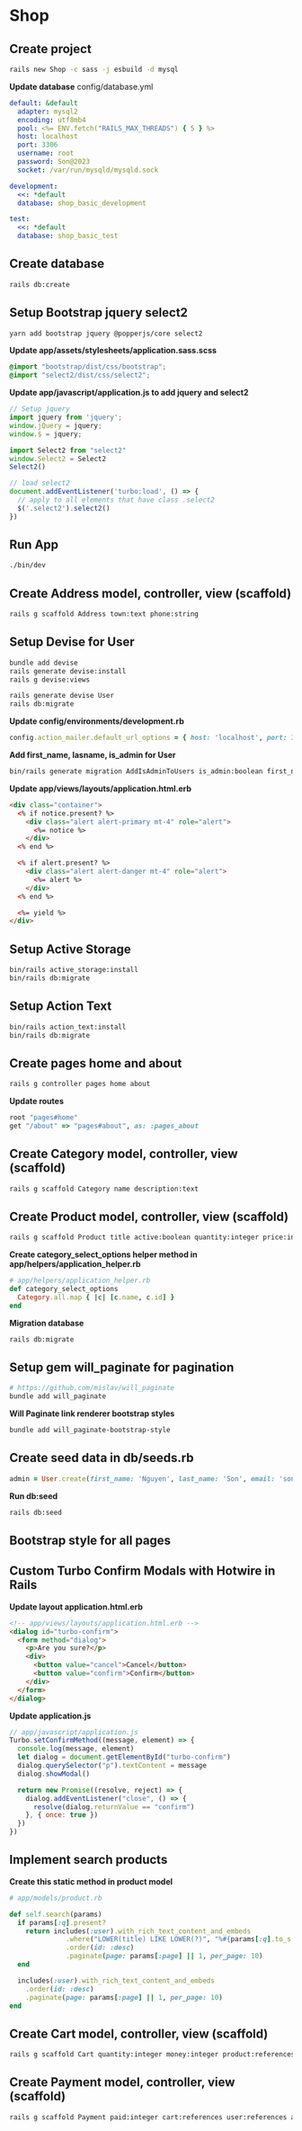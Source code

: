 # Shop

## Create project
```bash
rails new Shop -c sass -j esbuild -d mysql
```

**Update database**
config/database.yml
```yml
default: &default
  adapter: mysql2
  encoding: utf8mb4
  pool: <%= ENV.fetch("RAILS_MAX_THREADS") { 5 } %>
  host: localhost
  port: 3306
  username: root
  password: Son@2023
  socket: /var/run/mysqld/mysqld.sock

development:
  <<: *default
  database: shop_basic_development

test:
  <<: *default
  database: shop_basic_test

```

## Create database
```bash
rails db:create
```
## Setup Bootstrap jquery select2
```bash
yarn add bootstrap jquery @popperjs/core select2
```
**Update app/assets/stylesheets/application.sass.scss**
```scss
@import "bootstrap/dist/css/bootstrap";
@import "select2/dist/css/select2";
```
**Update app/javascript/application.js to add jquery and select2**
```js
// Setup jquery
import jquery from 'jquery';
window.jQuery = jquery;
window.$ = jquery;

import Select2 from "select2"
window.Select2 = Select2
Select2()

// load select2
document.addEventListener('turbo:load', () => {
  // apply to all elements that have class .select2
  $('.select2').select2()
})
```

## Run App
```bash
./bin/dev
```

## Create Address model, controller, view (scaffold)
```bash
rails g scaffold Address town:text phone:string
```

## Setup Devise for User
```bash
bundle add devise
rails generate devise:install
rails g devise:views

rails generate devise User
rails db:migrate
```
**Update config/environments/development.rb**
```rb
config.action_mailer.default_url_options = { host: 'localhost', port: 3000 }
```
**Add first_name, lasname, is_admin for User**
```bash
bin/rails generate migration AddIsAdminToUsers is_admin:boolean first_name:text last_name:text
```
**Update app/views/layouts/application.html.erb**
```html
<div class="container">
  <% if notice.present? %>
    <div class="alert alert-primary mt-4" role="alert">
      <%= notice %>
    </div>
  <% end %>

  <% if alert.present? %>
    <div class="alert alert-danger mt-4" role="alert">
      <%= alert %>
    </div>
  <% end %>

  <%= yield %>
</div>
```

## Setup Active Storage
```bash
bin/rails active_storage:install
bin/rails db:migrate
```

## Setup Action Text
```bash
bin/rails action_text:install
bin/rails db:migrate
```

## Create pages home and about
```bash
rails g controller pages home about
```
**Update routes**
```rb
root "pages#home"
get "/about" => "pages#about", as: :pages_about
```

## Create Category model, controller, view (scaffold)
```bash
rails g scaffold Category name description:text
```

## Create Product model, controller, view (scaffold)
```bash
rails g scaffold Product title active:boolean quantity:integer price:integer category:references
```

**Create category_select_options helper method in app/helpers/application_helper.rb**
```rb
# app/helpers/application_helper.rb
def category_select_options
  Category.all.map { |c| [c.name, c.id] }
end
```

**Migration database**
```bash
rails db:migrate
```

## Setup gem will_paginate for pagination
```bash
# https://github.com/mislav/will_paginate
bundle add will_paginate
```
**Will Paginate link renderer bootstrap styles**
```bash
bundle add will_paginate-bootstrap-style
```

## Create seed data in db/seeds.rb
```rb
admin = User.create(first_name: 'Nguyen', last_name: 'Son', email: 'son@example.com', password: 'demo2023', password_confirmation: 'demo2023', is_admin: true)

```

**Run db:seed**
```bash
rails db:seed
```

## Bootstrap style for all pages

## Custom Turbo Confirm Modals with Hotwire in Rails
**Update layout application.html.erb**
```html
<!-- app/views/layouts/application.html.erb -->
<dialog id="turbo-confirm">
  <form method="dialog">
    <p>Are you sure?</p>
    <div>
      <button value="cancel">Cancel</button>
      <button value="confirm">Confirm</button>
    </div>
  </form>
</dialog>
```

**Update application.js**
```js
// app/javascript/application.js
Turbo.setConfirmMethod((message, element) => {
  console.log(message, element)
  let dialog = document.getElementById("turbo-confirm")
  dialog.querySelector("p").textContent = message
  dialog.showModal()

  return new Promise((resolve, reject) => {
    dialog.addEventListener("close", () => {
      resolve(dialog.returnValue == "confirm")
    }, { once: true })
  })
})
```

## Implement search products
**Create this static method in product model**
```rb
# app/models/product.rb

def self.search(params)
  if params[:q].present?
    return includes(:user).with_rich_text_content_and_embeds
              .where("LOWER(title) LIKE LOWER(?)", "%#{params[:q].to_s.squish}%")
              .order(id: :desc)
              .paginate(page: params[:page] || 1, per_page: 10)
  end

  includes(:user).with_rich_text_content_and_embeds
    .order(id: :desc)
    .paginate(page: params[:page] || 1, per_page: 10)
end
```

## Create Cart model, controller, view (scaffold)
```bash
rails g scaffold Cart quantity:integer money:integer product:references user:references
```

## Create Payment model, controller, view (scaffold)
```bash
rails g scaffold Payment paid:integer cart:references user:references address:references
```